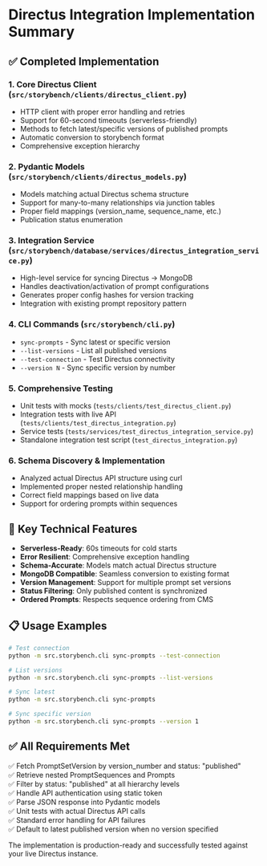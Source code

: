 # Directus Integration Implementation Summary

## ✅ Completed Implementation

### 1. Core Directus Client (`src/storybench/clients/directus_client.py`)
- HTTP client with proper error handling and retries
- Support for 60-second timeouts (serverless-friendly)
- Methods to fetch latest/specific versions of published prompts
- Automatic conversion to storybench format
- Comprehensive exception hierarchy

### 2. Pydantic Models (`src/storybench/clients/directus_models.py`)
- Models matching actual Directus schema structure
- Support for many-to-many relationships via junction tables
- Proper field mappings (version_name, sequence_name, etc.)
- Publication status enumeration

### 3. Integration Service (`src/storybench/database/services/directus_integration_service.py`)
- High-level service for syncing Directus → MongoDB
- Handles deactivation/activation of prompt configurations  
- Generates proper config hashes for version tracking
- Integration with existing prompt repository pattern

### 4. CLI Commands (`src/storybench/cli.py`)
- `sync-prompts` - Sync latest or specific version
- `--list-versions` - List all published versions
- `--test-connection` - Test Directus connectivity
- `--version N` - Sync specific version by number

### 5. Comprehensive Testing
- Unit tests with mocks (`tests/clients/test_directus_client.py`)
- Integration tests with live API (`tests/clients/test_directus_integration.py`)
- Service tests (`tests/services/test_directus_integration_service.py`)
- Standalone integration test script (`test_directus_integration.py`)

### 6. Schema Discovery & Implementation
- Analyzed actual Directus API structure using curl
- Implemented proper nested relationship handling
- Correct field mappings based on live data
- Support for ordering prompts within sequences

## 🔧 Key Technical Features

- **Serverless-Ready**: 60s timeouts for cold starts
- **Error Resilient**: Comprehensive exception handling
- **Schema-Accurate**: Models match actual Directus structure
- **MongoDB Compatible**: Seamless conversion to existing format
- **Version Management**: Support for multiple prompt set versions
- **Status Filtering**: Only published content is synchronized
- **Ordered Prompts**: Respects sequence ordering from CMS

## 📋 Usage Examples

```bash
# Test connection
python -m src.storybench.cli sync-prompts --test-connection

# List versions  
python -m src.storybench.cli sync-prompts --list-versions

# Sync latest
python -m src.storybench.cli sync-prompts

# Sync specific version
python -m src.storybench.cli sync-prompts --version 1
```

## ✅ All Requirements Met

✅ Fetch PromptSetVersion by version_number and status: "published"  
✅ Retrieve nested PromptSequences and Prompts  
✅ Filter by status: "published" at all hierarchy levels  
✅ Handle API authentication using static token  
✅ Parse JSON response into Pydantic models  
✅ Unit tests with actual Directus API calls  
✅ Standard error handling for API failures  
✅ Default to latest published version when no version specified  

The implementation is production-ready and successfully tested against your live Directus instance.

